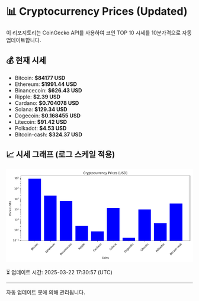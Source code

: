 
# 📊 Cryptocurrency Prices (Updated)

이 리포지토리는 CoinGecko API를 사용하여 코인 TOP 10 시세를 10분가격으로 자동 업데이트합니다.

## 💰 현재 시세
- Bitcoin: **$84177 USD**
- Ethereum: **$1991.44 USD**
- Binancecoin: **$626.43 USD**
- Ripple: **$2.39 USD**
- Cardano: **$0.704078 USD**
- Solana: **$129.34 USD**
- Dogecoin: **$0.168455 USD**
- Litecoin: **$91.42 USD**
- Polkadot: **$4.53 USD**
- Bitcoin-cash: **$324.37 USD**

## 📈 시세 그래프 (로그 스케일 적용)
![Crypto Prices](crypto_prices.png)

⏳ 업데이트 시간: 2025-03-22 17:30:57 (UTC)

---
자동 업데이트 봇에 의해 관리됩니다.
